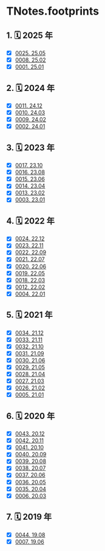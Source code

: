 # TNotes.footprints


## 1. 🗓 2025 年

- [x] [0025. 25.05](https://tnotesjs.github.io/TNotes.footprints/notes/0025.%2025.05/README)
- [x] [0008. 25.02](https://tnotesjs.github.io/TNotes.footprints/notes/0008.%2025.02/README)
- [x] [0001. 25.01](https://tnotesjs.github.io/TNotes.footprints/notes/0001.%2025.01/README)

## 2. 🗓 2024 年

- [x] [0011. 24.12](https://tnotesjs.github.io/TNotes.footprints/notes/0011.%2024.12/README)
- [x] [0010. 24.03](https://tnotesjs.github.io/TNotes.footprints/notes/0010.%2024.03/README)
- [x] [0009. 24.02](https://tnotesjs.github.io/TNotes.footprints/notes/0009.%2024.02/README)
- [x] [0002. 24.01](https://tnotesjs.github.io/TNotes.footprints/notes/0002.%2024.01/README)

## 3. 🗓 2023 年

- [x] [0017. 23.10](https://tnotesjs.github.io/TNotes.footprints/notes/0017.%2023.10/README)
- [x] [0016. 23.08](https://tnotesjs.github.io/TNotes.footprints/notes/0016.%2023.08/README)
- [x] [0015. 23.06](https://tnotesjs.github.io/TNotes.footprints/notes/0015.%2023.06/README)
- [x] [0014. 23.04](https://tnotesjs.github.io/TNotes.footprints/notes/0014.%2023.04/README)
- [x] [0013. 23.02](https://tnotesjs.github.io/TNotes.footprints/notes/0013.%2023.02/README)
- [x] [0003. 23.01](https://tnotesjs.github.io/TNotes.footprints/notes/0003.%2023.01/README)

## 4. 🗓 2022 年

- [x] [0024. 22.12](https://tnotesjs.github.io/TNotes.footprints/notes/0024.%2022.12/README)
- [x] [0023. 22.11](https://tnotesjs.github.io/TNotes.footprints/notes/0023.%2022.11/README)
- [x] [0022. 22.09](https://tnotesjs.github.io/TNotes.footprints/notes/0022.%2022.09/README)
- [x] [0021. 22.07](https://tnotesjs.github.io/TNotes.footprints/notes/0021.%2022.07/README)
- [x] [0020. 22.06](https://tnotesjs.github.io/TNotes.footprints/notes/0020.%2022.06/README)
- [x] [0019. 22.05](https://tnotesjs.github.io/TNotes.footprints/notes/0019.%2022.05/README)
- [x] [0018. 22.03](https://tnotesjs.github.io/TNotes.footprints/notes/0018.%2022.03/README)
- [x] [0012. 22.02](https://tnotesjs.github.io/TNotes.footprints/notes/0012.%2022.02/README)
- [x] [0004. 22.01](https://tnotesjs.github.io/TNotes.footprints/notes/0004.%2022.01/README)

## 5. 🗓 2021 年

- [x] [0034. 21.12](https://tnotesjs.github.io/TNotes.footprints/notes/0034.%2021.12/README)
- [x] [0033. 21.11](https://tnotesjs.github.io/TNotes.footprints/notes/0033.%2021.11/README)
- [x] [0032. 21.10](https://tnotesjs.github.io/TNotes.footprints/notes/0032.%2021.10/README)
- [x] [0031. 21.09](https://tnotesjs.github.io/TNotes.footprints/notes/0031.%2021.09/README)
- [x] [0030. 21.06](https://tnotesjs.github.io/TNotes.footprints/notes/0030.%2021.06/README)
- [x] [0029. 21.05](https://tnotesjs.github.io/TNotes.footprints/notes/0029.%2021.05/README)
- [x] [0028. 21.04](https://tnotesjs.github.io/TNotes.footprints/notes/0028.%2021.04/README)
- [x] [0027. 21.03](https://tnotesjs.github.io/TNotes.footprints/notes/0027.%2021.03/README)
- [x] [0026. 21.02](https://tnotesjs.github.io/TNotes.footprints/notes/0026.%2021.02/README)
- [x] [0005. 21.01](https://tnotesjs.github.io/TNotes.footprints/notes/0005.%2021.01/README)

## 6. 🗓 2020 年

- [x] [0043. 20.12](https://tnotesjs.github.io/TNotes.footprints/notes/0043.%2020.12/README)
- [x] [0042. 20.11](https://tnotesjs.github.io/TNotes.footprints/notes/0042.%2020.11/README)
- [x] [0041. 20.10](https://tnotesjs.github.io/TNotes.footprints/notes/0041.%2020.10/README)
- [x] [0040. 20.09](https://tnotesjs.github.io/TNotes.footprints/notes/0040.%2020.09/README)
- [x] [0039. 20.08](https://tnotesjs.github.io/TNotes.footprints/notes/0039.%2020.08/README)
- [x] [0038. 20.07](https://tnotesjs.github.io/TNotes.footprints/notes/0038.%2020.07/README)
- [x] [0037. 20.06](https://tnotesjs.github.io/TNotes.footprints/notes/0037.%2020.06/README)
- [x] [0036. 20.05](https://tnotesjs.github.io/TNotes.footprints/notes/0036.%2020.05/README)
- [x] [0035. 20.04](https://tnotesjs.github.io/TNotes.footprints/notes/0035.%2020.04/README)
- [x] [0006. 20.03](https://tnotesjs.github.io/TNotes.footprints/notes/0006.%2020.03/README)

## 7. 🗓 2019 年

- [x] [0044. 19.08](https://tnotesjs.github.io/TNotes.footprints/notes/0044.%2019.08/README)
- [x] [0007. 19.06](https://tnotesjs.github.io/TNotes.footprints/notes/0007.%2019.06/README)

